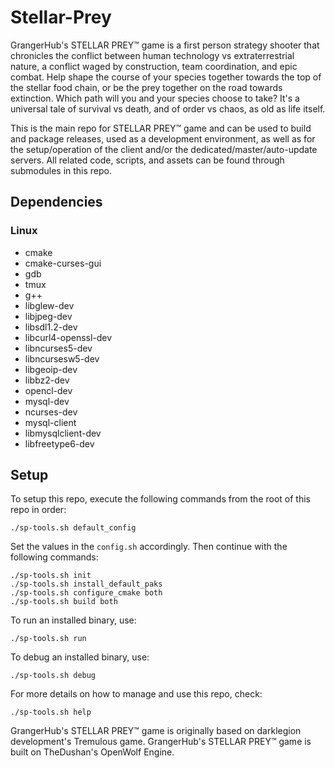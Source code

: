 # Stellar-Prey
GrangerHub's STELLAR PREY™ game is a first person strategy shooter that chronicles the conflict between human technology vs extraterrestrial nature, a conflict waged by construction, team coordination, and epic combat.  Help shape the course of your species together towards the top of the stellar food chain, or be the prey together on the road towards extinction.  Which path will you and your species choose to take?  It's a universal tale of survival vs death, and of order vs chaos, as old as life itself.

This is the main repo for STELLAR PREY™ game and can be used to build and package releases, used as a development environment, as well as for the setup/operation of the client and/or the dedicated/master/auto-update servers.  All related code, scripts, and assets can be found through submodules in this repo.

## Dependencies
### Linux
* cmake
* cmake-curses-gui
* gdb
* tmux
* g++
* libglew-dev
* libjpeg-dev
* libsdl1.2-dev
* libcurl4-openssl-dev
* libncurses5-dev
* libncursesw5-dev
* libgeoip-dev
* libbz2-dev
* opencl-dev
* mysql-dev
* ncurses-dev
* mysql-client
* libmysqlclient-dev
* libfreetype6-dev

## Setup
To setup this repo, execute the following commands from the root of this repo in order:

```
./sp-tools.sh default_config
```
Set the values in the `config.sh` accordingly.  Then continue with the following commands:

```
./sp-tools.sh init
./sp-tools.sh install_default_paks
./sp-tools.sh configure_cmake both
./sp-tools.sh build both
```

To run an installed binary, use:

```
./sp-tools.sh run
```

To debug an installed binary, use:

```
./sp-tools.sh debug
```

For more details on how to manage and use this repo, check:

```
./sp-tools.sh help
```

GrangerHub's STELLAR PREY™ game is originally based on darklegion development's Tremulous game.  GrangerHub's STELLAR PREY™ game is built on TheDushan's OpenWolf Engine.
